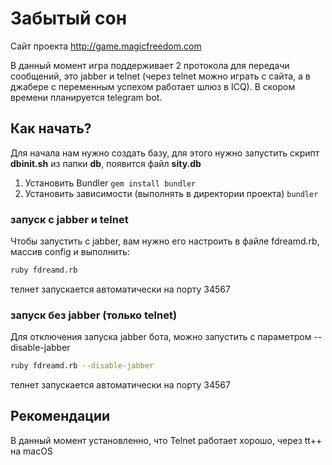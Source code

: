 # Забытый сон
Сайт проекта http://game.magicfreedom.com

В данный момент игра поддерживает 2 протокола для передачи сообщений, это jabber и telnet (через telnet можно играть с сайта, а в джабере c переменным успехом работает шлюз в ICQ). В скором времени планируется telegram bot.

## Как начать?

Для начала нам нужно создать базу, для этого нужно запустить скрипт **dbinit.sh** из папки **db**, появится файл **sity.db**

1. Установить Bundler 
`
gem install bundler
`
2. Установить зависимости (выполнять в директории проекта) 
`
bundler
`

### запуск с jabber и telnet
Чтобы запустить с jabber, вам нужно его настроить в файле fdreamd.rb, массив config и выполнить:
```bash
ruby fdreamd.rb
```
телнет запускается автоматически на порту 34567

### запуск без jabber (только telnet)
Для отключения запуска jabber бота, можно запустить с параметром --disable-jabber
```bash
ruby fdreamd.rb --disable-jabber
```
телнет запускается автоматически на порту 34567

## Рекомендации
В данный момент установленно, что Telnet работает хорошо, через tt++ на macOS
